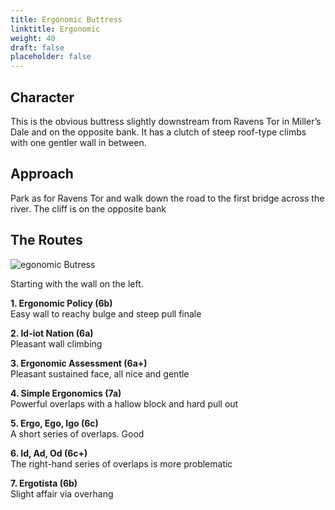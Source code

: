 ```yaml
---
title: Ergonomic Buttress
linktitle: Ergonomic
weight: 40
draft: false
placeholder: false
---
```


## Character

This is the obvious buttress slightly downstream from Ravens Tor in Miller’s Dale and on the opposite bank. It has a clutch of steep roof-type climbs with one gentler wall in between.

## Approach

Park as for Ravens Tor and walk down the road to the first bridge across the river. The cliff is on the opposite bank

## The Routes

![egonomic Butress](/img/peak/millers-dale/ergonomic-buttress.jpg)

Starting with the wall on the left.

**1. Ergonomic Policy (6b)**  
Easy wall to reachy bulge and steep pull finale

**2. Id-iot Nation (6a)**  
Pleasant wall climbing

**3. Ergonomic Assessment (6a+)**  
Pleasant sustained face, all nice and gentle

**4. Simple Ergonomics (7a)**  
Powerful overlaps with a hallow block and hard pull out 

**5. Ergo, Ego, Igo (6c)**  
A short series of overlaps. Good

**6. Id, Ad, Od (6c+)**  
The right-hand series of overlaps is more problematic

**7. Ergotista (6b)**  
Slight affair via overhang


